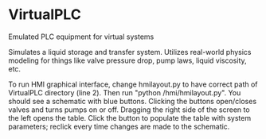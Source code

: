 # VirtualPLC
Emulated PLC equipment for virtual systems

Simulates a liquid storage and transfer system. Utilizes real-world physics modeling for things like valve pressure drop, pump laws, liquid viscosity, etc.

To run HMI graphical interface, change hmilayout.py to have correct path of VirtualPLC directory (line 2). Then run "python <path>/hmi/hmilayout.py". 
You should see a schematic with blue buttons. Clicking the buttons open/closes valves and turns pumps on or off. 
Dragging the right side of the screen to the left opens the table. Click the button to populate the table with system parameters; reclick every time changes are made to the schematic.
